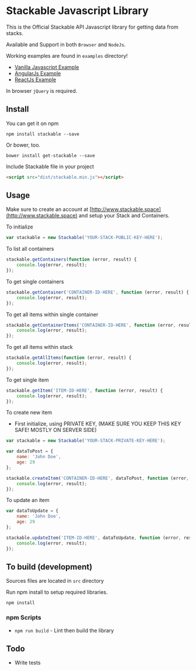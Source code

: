 # Stackable Javascript Library

This is the Official Stackable API Javascript library for getting data from stacks.

Available and Support in both `Browser` and `NodeJs`.

Working examples are found in `examples` directory!

- [Vanilla Javascript Example](examples/index.html)
- [AngularJs Example](examples/index-angular.html)
- [ReactJs Example](examples/index-react.html)

In browser `jQuery` is required.

## Install

You can get it on npm

```
npm install stackable --save
```

Or bower, too.

```
bower install get-stackable --save
```

Include Stackable file in your project

```html
<script src="dist/stackable.min.js"></script>
```

## Usage

Make sure to create an account at [http://www.stackable.space](http://www.stackable.space) and setup your Stack and Containers.

To initialize

```js
var stackable = new Stackable('YOUR-STACK-PUBLIC-KEY-HERE');
```

To list all containers

```js
stackable.getContainers(function (error, result) {
    console.log(error, result);
});
```

To get single containers

```js
stackable.getContainer('CONTAINER-ID-HERE', function (error, result) {
    console.log(error, result);
});
```

To get all items within single container

```js
stackable.getContainerItems('CONTAINER-ID-HERE', function (error, result) {
    console.log(error, result);
});
```

To get all items within stack

```js
stackable.getAllItems(function (error, result) {
    console.log(error, result);
});
```

To get single item

```js
stackable.getItem('ITEM-ID-HERE', function (error, result) {
    console.log(error, result);
});
```

To create new item

- First initialize, using PRIVATE KEY, (MAKE SURE YOU KEEP THIS KEY SAFE! MOSTLY ON SERVER SIDE)

```js
var stackable = new Stackable('YOUR-STACK-PRIVATE-KEY-HERE');
```

```js
var dataToPost = {
    name: 'John Doe',
    age: 29
};

stackable.createItem('CONTAINER-ID-HERE', dataToPost, function (error, result) {
    console.log(error, result);
});
```

To update an item

```js
var dataToUpdate = {
    name: 'John Doe',
    age: 29
};

stackable.updateItem('ITEM-ID-HERE', dataToUpdate, function (error, result) {
    console.log(error, result);
});
```

## To build (development)

Sources files are located in `src` directory

Run npm install to  setup required libraries.

```
npm install
```

### npm Scripts

- `npm run build` - Lint then build the library

## Todo

- Write tests
